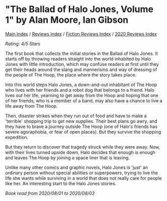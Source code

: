 # "The Ballad of Halo Jones, Volume 1" by Alan Moore, Ian Gibson

[Main Index](../../../README.md) / [Reviews Index](../../README.md) / [Fiction Reviews Index](../README.md) / [2020 Reviews Index](README.md)

*Rating: 4/5 Stars*

The first book that collects the initial stories in the Ballad of Halo Jones. It starts off by throwing readers straight into the world inhabited by Halo Jones with little introduction, which may confuse readers at first until they get their heads around the slang and mannerisms and way of dressing of the people of The Hoop, the place where the story takes place.

Into this world steps Halo Jones, a down-and-out inhabitant of The Hoop who lives with her friends and a robot dog that belongs to a friend. Halo lives out her life, yearning to get away from the Hoop and hoping that one of her friends, who is a member of a band, may also have a chance to live a life away from The Hoop.

Then, disaster strikes when they run out of food and have to make a 'terrible' shopping trip to get new supplies. Their best plans go awry, and they have to brave a journey outside The Hoop (one of Halo's friends has severe agoraphobia, or fear of open places). But they survive the shopping expedition.

But they return to discover that tragedy struck while they were away. Now, with their lives turned upside down, Halo decides that enough is enough and leaves The Hoop by joining a space liner that is leaving.

Unlike many other comics and graphic novels, Halo Jones is 'just' an ordinary person without special abilities or superpowers, trying to live the life she wants while surviving in a world that does not really care for people like her. An interesting start to the Halo Jones stories.

*Book read from 2020/08/01 to 2020/08/03*
